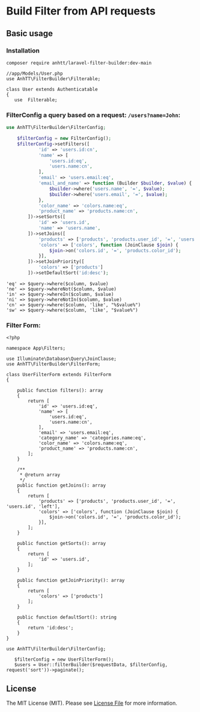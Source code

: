 # Build Filter from API requests


## Basic usage
### Installation

```composer require anhtt/laravel-filter-builder:dev-main```


```
//app/Models/User.php
use AnhTT\FilterBuilder\Filterable;

class User extends Authenticatable
{
   use  Filterable;
```

### FilterConfig a query based on a request: `/users?name=John`:

```php
use AnhTT\FilterBuilder\FilterConfig;

    $filterConfig = new FilterConfig();
    $filterConfig->setFilters([
            'id' => 'users.id:cn',
            'name' => [
                'users.id:eq',
                'users.name:cn',
            ],
            'email' => 'users.email:eq',
            'email_and_name' => function (Builder $builder, $value) {
                $builder->where('users.name', '=', $value);
                $builder->where('users.email', '=', $value);
            },
            'color_name' => 'colors.name:eq',
            'product_name' => 'products.name:cn',
        ])->setSorts([
            'id' => 'users.id',
            'name' => 'users.name',
        ])->setJoins([
            'products' => ['products', 'products.user_id', '=', 'users.id', 'left'],
            'colors' => ['colors', function (JoinClause $join) {
                $join->on('colors.id', '=', 'products.color_id');
            }],
        ])->setJoinPriority([
            'colors' => ['products']
        ])->setDefaultSort('id:desc');

```
```
'eq' => $query->where($column, $value)
'ne' => $query->whereNot($column, $value)
'in' => $query->whereIn($column, $value)
'ni' => $query->whereNotIn($column, $value)
'cn' => $query->where($column, 'like', "%$value%")
'sw' => $query->where($column, 'like', "$value%")
```
### Filter Form:

```
<?php

namespace App\Filters;

use Illuminate\Database\Query\JoinClause;
use AnhTT\FilterBuilder\FilterForm;

class UserFilterForm extends FilterForm
{

    public function filters(): array
    {
        return [
            'id' => 'users.id:eq',
            'name' => [
                'users.id:eq',
                'users.name:cn',
            ],
            'email' => 'users.email:eq',
            'category_name' => 'categories.name:eq',
            'color_name' => 'colors.name:eq',
            'product_name' => 'products.name:cn',
        ];
    }

    /**
     * @return array
     */
    public function getJoins(): array
    {
        return [
            'products' => ['products', 'products.user_id', '=', 'users.id', 'left'],
            'colors' => ['colors', function (JoinClause $join) {
                $join->on('colors.id', '=', 'products.color_id');
            }],
        ];
    }

    public function getSorts(): array
    {
        return [
            'id' => 'users.id',
        ];
    }

    public function getJoinPriority(): array
    {
        return [
            'colors' => ['products']
        ];
    }

    public function defaultSort(): string
    {
        return 'id:desc';
    }
}
```
```
use AnhTT\FilterBuilder\FilterConfig;

   $filterConfig = new UserFilterForm();
   $users = User::filterBuilder($requestData, $filterConfig, request('sort'))->paginate();
```
## License

The MIT License (MIT). Please see [License File](LICENSE.md) for more information.
